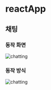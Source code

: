 # reactApp
 
## 채팅

### 동작 화면
![chatting](https://user-images.githubusercontent.com/25381921/167542361-3375ef02-fdfb-4403-88b9-97ea23838586.gif)

### 동작 방식
![chatting](https://user-images.githubusercontent.com/25381921/167542366-88809745-6e4b-41b4-aeec-5763de1d0165.png)

